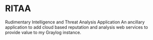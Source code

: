 # RITAA
Rudimentary Intelligence and Threat Analysis Application
An ancillary application to add cloud based reputation and analysis web services to provide value to my Graylog instance.
